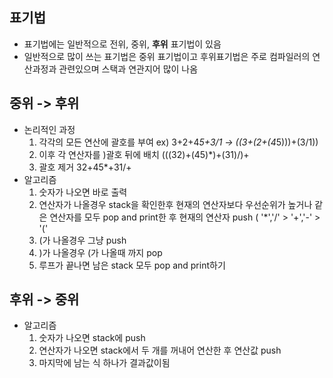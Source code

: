 ## 표기법
* 표기법에는 일반적으로 전위, 중위, **후위** 표기법이 있음
* 일반적으로 많이 쓰는 표기법은 중위 표기법이고 후위표기법은 주로 컴파일러의 연산과정과 관련있으며 스택과 연관지어 많이 나옴

## 중위 -> 후위
* 논리적인 과정
  1. 각각의 모든 연산에 괄호를 부여 ex) 3+2+4*5+3/1 -> ((3+(2+(4*5)))+(3/1))
  2. 이후 각 연산자를 )괄호 뒤에 배치 (((32)+(45)*)+(31)/)+
  3. 괄호 제거 32+45*+31/+
* 알고리즘
  1. 숫자가 나오면 바로 출력
  2. 연산자가 나올경우 stack을 확인한후 현재의 연산자보다 우선순위가 높거나 같은 연산자를 모두 pop and print한 후 현재의 연산자 push ( '*','/' > '+','-' > '('
  3. (가 나올경우 그냥 push
  4. )가 나올경우 (가 나올때 까지 pop 
  5. 루프가 끝나면 남은 stack 모두 pop and print하기


## 후위 -> 중위
* 알고리즘
  1. 숫자가 나오면 stack에 push
  2. 연산자가 나오면 stack에서 두 개를 꺼내어 연산한 후 연산값 push
  3. 마지막에 남는 식 하나가 결과값이됨
 
  
